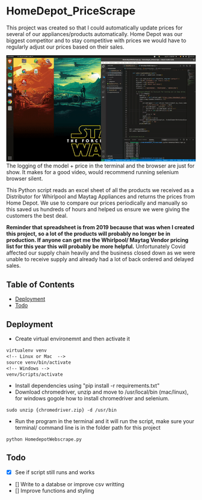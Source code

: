 # HomeDepot_PriceScrape
This project was created so that I could automatically update prices for several of our appliances/products automatically. Home Depot was our biggest competitor and to stay competitive with prices we would have to regularly adjust our prices based on their sales. 


![preview-vid](https://github.com/coronel08/HomeDepot_PriceScrape/blob/master/webscrape.gif)<br>
The logging of the model + price in the terminal and the browser are just for show. It makes for a good video, would recommend running selenium browser silent.


This Python script reads an excel sheet of all the products we received as a Distributor for Whirlpool and Maytag Appliances and returns the prices from Home Depot. We use to compare our prices periodically and manually so this saved us hundreds of hours and helped us ensure we were giving the customers the best deal.

**Reminder that spreadsheet is from 2019 because that was when I created this project, so a lot of the products will probably no longer be in production. If anyone can get me the Whirlpool/ Maytag Vendor pricing list for this year this will probably be more helpful.**  Unfortunately Covid affected our supply chain heavily and the business closed down as we were unable to receive supply and already had a lot of back ordered and delayed sales.

## Table of Contents
* [Deployment](#deployment)
* [Todo](#todo)

## Deployment
* Create virtual environemnt and then activate it
```
virtualenv venv 
<!-- Linux or Mac  -->
source venv/bin/activate
<!-- Windows -->
venv/Scripts/activate
```
* Install dependencies using "pip install -r requirements.txt"
* Download chromedriver, unzip and move to /usr/local/bin (mac/linux), for windows gogole how to install chromedriver and selenium.
```
sudo unzip {chromedriver.zip} -d /usr/bin
```
* Run the program in the terminal and it will run the script, make sure your terminal/ command line is in the folder path for this project
```
python HomedepotWebscrape.py
```

## Todo
* [x] See if script still runs and works
* [] Write to a databse or improve csv writting
* [] Improve functions and styling 
